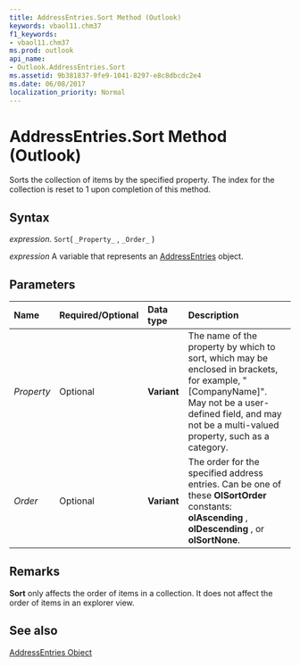 ```yaml
---
title: AddressEntries.Sort Method (Outlook)
keywords: vbaol11.chm37
f1_keywords:
- vbaol11.chm37
ms.prod: outlook
api_name:
- Outlook.AddressEntries.Sort
ms.assetid: 9b381837-9fe9-1041-8297-e8c8dbcdc2e4
ms.date: 06/08/2017
localization_priority: Normal
---
```



# AddressEntries.Sort Method (Outlook)

Sorts the collection of items by the specified property. The index for the collection is reset to 1 upon completion of this method.


## Syntax

_expression_. `Sort`( `_Property_` , `_Order_` )

_expression_ A variable that represents an [AddressEntries](./Outlook.AddressEntries.md) object.


## Parameters



|Name|Required/Optional|Data type|Description|
|:-----|:-----|:-----|:-----|
| _Property_|Optional| **Variant**|The name of the property by which to sort, which may be enclosed in brackets, for example, "[CompanyName]". May not be a user-defined field, and may not be a multi-valued property, such as a category.|
| _Order_|Optional| **Variant**|The order for the specified address entries. Can be one of these  **OlSortOrder** constants: **olAscending** , **olDescending** , or **olSortNone**.|

## Remarks

 **Sort** only affects the order of items in a collection. It does not affect the order of items in an explorer view.


## See also


[AddressEntries Object](Outlook.AddressEntries.md)

